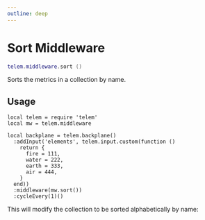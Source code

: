 ```yaml
---
outline: deep
---
```


# Sort Middleware <RepoLink path="lib/middleware/SortMiddleware.lua" />

```lua
telem.middleware.sort ()
```

Sorts the metrics in a collection by name.

## Usage

```lua{13}
local telem = require 'telem'
local mw = telem.middleware

local backplane = telem.backplane()
  :addInput('elements', telem.input.custom(function ()
    return {
      fire = 111,
      water = 222,
      earth = 333,
      air = 444,
    }
  end))
  :middleware(mw.sort())
  :cycleEvery(1)()
```

This will modify the collection to be sorted alphabetically by name:

<MetricTable
  :metrics="[
    {
      name: 'air',
      value: 444
    },
    {
      name: 'earth',
      value: 333
    },
    {
      name: 'fire',
      value: 111
    },
    {
      name: 'water',
      value: 222
    }
  ]"
/>